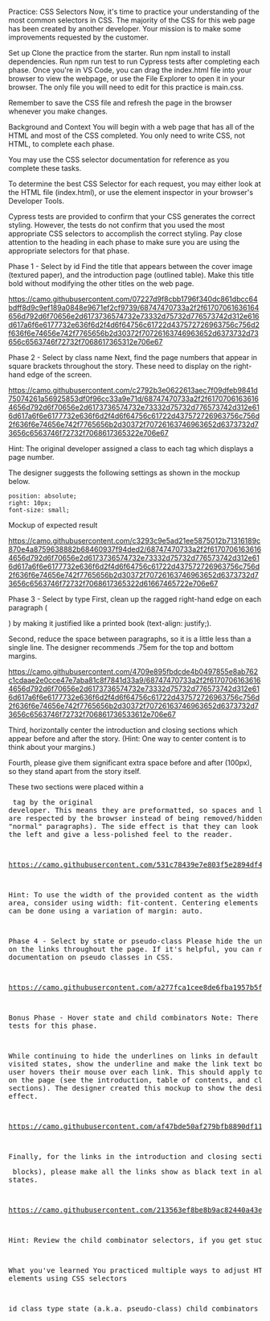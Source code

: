 Practice: CSS Selectors
Now, it's time to practice your understanding of the most common selectors in CSS. The majority of the CSS for this web page has been created by another developer. Your mission is to make some improvements requested by the customer.

Set up
Clone the practice from the starter.
Run npm install to install dependencies.
Run npm run test to run Cypress tests after completing each phase.
Once you're in VS Code, you can drag the index.html file into your browser to view the webpage, or use the File Explorer to open it in your browser. The only file you will need to edit for this practice is main.css.

Remember to save the CSS file and refresh the page in the browser whenever you make changes.

Background and Context
You will begin with a web page that has all of the HTML and most of the CSS completed. You only need to write CSS, not HTML, to complete each phase.

You may use the CSS selector documentation for reference as you complete these tasks.

To determine the best CSS Selector for each request, you may either look at the HTML file (index.html), or use the element inspector in your browser's Developer Tools.

Cypress tests are provided to confirm that your CSS generates the correct styling. However, the tests do not confirm that you used the most appropriate CSS selectors to accomplish the correct styling. Pay close attention to the heading in each phase to make sure you are using the appropriate selectors for that phase.

Phase 1 - Select by id
Find the title that appears between the cover image (textured paper), and the introduction page (outlined table). Make this title bold without modifying the other titles on the web page.

https://camo.githubusercontent.com/07227d9f8cbb1796f340dc861dbcc64bdff8d9c9ef189a0848e9671ef2cf9739/68747470733a2f2f61707061636164656d792d6f70656e2d6173736574732e73332d75732d776573742d312e616d617a6f6e6177732e636f6d2f4d6f64756c61722d437572726963756c756d2f636f6e74656e742f7765656b2d30372f70726163746963652d6373732d73656c6563746f72732f7068617365312e706e67

Phase 2 - Select by class name
Next, find the page numbers that appear in square brackets throughout the story. These need to display on the right-hand edge of the screen.

https://camo.githubusercontent.com/c2792b3e0622613aec7f09dfeb9841d75074261a56925853df0f96cc33a9e71d/68747470733a2f2f61707061636164656d792d6f70656e2d6173736574732e73332d75732d776573742d312e616d617a6f6e6177732e636f6d2f4d6f64756c61722d437572726963756c756d2f636f6e74656e742f7765656b2d30372f70726163746963652d6373732d73656c6563746f72732f7068617365322e706e67

Hint: The original developer assigned a class to each <span> tag which displays a page number.

The designer suggests the following settings as shown in the mockup below.

    position: absolute;
    right: 10px;
    font-size: small;
Mockup of expected result

https://camo.githubusercontent.com/c3293c9e5ad21ee5875012b71316189c870e4a8759638882b68460937f94ded2/68747470733a2f2f61707061636164656d792d6f70656e2d6173736574732e73332d75732d776573742d312e616d617a6f6e6177732e636f6d2f4d6f64756c61722d437572726963756c756d2f636f6e74656e742f7765656b2d30372f70726163746963652d6373732d73656c6563746f72732f7068617365322d61667465722e706e67

Phase 3 - Select by type
First, clean up the ragged right-hand edge on each paragraph (<p>) by making it justified like a printed book (text-align: justify;).

Second, reduce the space between paragraphs, so it is a little less than a single line. The designer recommends .75em for the top and bottom margins.

https://camo.githubusercontent.com/4709e895fbdcde4b0497855e8ab762c1cdaae2e0cce47e7aba81c8f7841d33a9/68747470733a2f2f61707061636164656d792d6f70656e2d6173736574732e73332d75732d776573742d312e616d617a6f6e6177732e636f6d2f4d6f64756c61722d437572726963756c756d2f636f6e74656e742f7765656b2d30372f70726163746963652d6373732d73656c6563746f72732f706861736533612e706e67

Third, horizontally center the introduction and closing sections which appear before and after the story. (Hint: One way to center content is to think about your margins.)

Fourth, please give them significant extra space before and after (100px), so they stand apart from the story itself.

These two sections were placed within a <pre> tag by the original developer. This means they are preformatted, so spaces and line breaks are respected by the browser instead of being removed/hidden (like in "normal" paragraphs). The side effect is that they can look offset to the left and give a less-polished feel to the reader.

https://camo.githubusercontent.com/531c78439e7e803f5e2894df45a702f5c400dd0ba00cdb61d7d942c7d9a0ffd2/68747470733a2f2f61707061636164656d792d6f70656e2d6173736574732e73332d75732d776573742d312e616d617a6f6e6177732e636f6d2f4d6f64756c61722d437572726963756c756d2f636f6e74656e742f7765656b2d30372f70726163746963652d6373732d73656c6563746f72732f706861736533622e706e67

Hint: To use the width of the provided content as the width of an area, consider using width: fit-content. Centering elements on a page can be done using a variation of margin: auto.

Phase 4 - Select by state or pseudo-class
Please hide the underlines on the links throughout the page. If it's helpful, you can review the documentation on pseudo classes in CSS.

https://camo.githubusercontent.com/a277fca1cee8de6fba1957b5fd8e57b8c5d43b716d91f4aa56a459ded793d08c/68747470733a2f2f61707061636164656d792d6f70656e2d6173736574732e73332d75732d776573742d312e616d617a6f6e6177732e636f6d2f4d6f64756c61722d437572726963756c756d2f636f6e74656e742f7765656b2d30372f70726163746963652d6373732d73656c6563746f72732f7068617365342e706e67

Bonus Phase - Hover state and child combinators
Note: There are no tests for this phase.

While continuing to hide the underlines on links in default or visited states, show the underline and make the link text bold when the user hovers their mouse over each link. This should apply to all links on the page (see the introduction, table of contents, and closing sections). The designer created this mockup to show the desired effect.

https://camo.githubusercontent.com/af47bde50af279bfb8890df11aa96b87ae8505405092ff6a5617d4b9a93a2568/68747470733a2f2f61707061636164656d792d6f70656e2d6173736574732e73332d75732d776573742d312e616d617a6f6e6177732e636f6d2f4d6f64756c61722d437572726963756c756d2f636f6e74656e742f7765656b2d30372f70726163746963652d6373732d73656c6563746f72732f706861736535612e706e67

Finally, for the links in the introduction and closing sections (the <pre> blocks), please make all the links show as black text in all states.

https://camo.githubusercontent.com/213563ef8be8b9ac82440a43ef897236c5e04cfbea026163ebb9cc79b69d54f1/68747470733a2f2f61707061636164656d792d6f70656e2d6173736574732e73332d75732d776573742d312e616d617a6f6e6177732e636f6d2f4d6f64756c61722d437572726963756c756d2f636f6e74656e742f7765656b2d30372f70726163746963652d6373732d73656c6563746f72732f706861736535622e706e67

Hint: Review the child combinator selectors, if you get stuck.

What you've learned
You practiced multiple ways to adjust HTML elements using CSS selectors

id
class
type
state (a.k.a. pseudo-class)
child combinators
